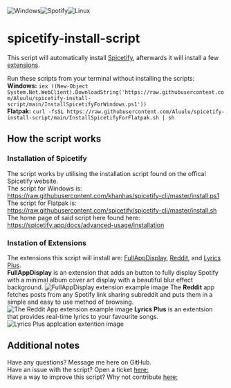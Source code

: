 ![Windows](https://img.shields.io/badge/Windows-0078D6?style=for-the-badge&logo=windows&logoColor=white)![Spotify](https://img.shields.io/badge/Spotify-1ED760?style=for-the-badge&logo=spotify&logoColor=white)![Linux](https://img.shields.io/badge/Linux-0078D6?style=for-the-badge&logo=linux&logoColor=white)

# spicetify-install-script
This script will automatically install [Spicetify](https://github.com/khanhas/spicetify-cli), afterwards it will install a few [extensions](https://github.com/khanhas/spicetify-cli/wiki/Extensions).

Run these scripts from your terminal without installing the scripts:  
**Windows:** ```iex ((New-Object System.Net.WebClient).DownloadString('https://raw.githubusercontent.com/Aluulu/spicetify-install-script/main/InstallSpicetifyForWindows.ps1'))```  
**Flatpak:** ```curl -fsSL https://raw.githubusercontent.com/Aluulu/spicetify-install-script/main/InstallSpicetifyForFlatpak.sh | sh```


## How the script works
### Installation of Spicetify
The script works by utilising the installation script found on the offical Spicetify website.  
The script for Windows is: https://raw.githubusercontent.com/khanhas/spicetify-cli/master/install.ps1  
The script for Flatpak is: https://raw.githubusercontent.com/spicetify/spicetify-cli/master/install.sh  
The home page of said script here found here: https://spicetify.app/docs/advanced-usage/installation

### Instation of Extensions
The extensions this script will install are: [FullAppDisplay](https://github.com/khanhas/spicetify-cli/wiki/Extensions#full-app-display), [Reddit](https://github.com/khanhas/spicetify-cli/wiki/Custom-Apps#reddit), and [Lyrics Plus](https://github.com/khanhas/spicetify-cli/wiki/Custom-Apps#lyrics-plus).  
**FullAppDisplay** is an extension that adds an button to fully display Spotify with a minimal album cover art display with a beautiful blur effect background.
![FullAppDisplay extension example image](https://camo.githubusercontent.com/2ef61d7d70cb83ae6016b0ac1cf0861447569a693c1103fc715e45fc8cb0fa8f/68747470733a2f2f692e696d6775722e636f6d2f533743505132732e706e67)
The **Reddit** app fetches posts from any Spotify link sharing subreddit and puts them in a simple and easy to use method of browsing.
![The Reddit App extension example image](https://camo.githubusercontent.com/ffcfad471d34d328fc185bbf74be67981858b8c66c21b468d14a0dfe0b59caa5/68747470733a2f2f692e696d6775722e636f6d2f4d433374704e5a2e706e67) 
**Lyrics Plus** is an extentsion that provides real-time lyrics to your favourite songs.
![Lyrics Plus applcation extention image](https://camo.githubusercontent.com/aeeb02c69af74c048fe4e3c72a33f7969bb7b28f47e904394300d0137aa6ece6/68747470733a2f2f692e696d6775722e636f6d2f577444303830412e706e67)

## Additional notes
Have any questions? Message me here on GitHub.  
Have an issue with the script? Open a ticket [here:](https://github.com/Aluulu/spicetify-dribblish-script-install/issues)  
Have a way to improve this script? Why not contribute [here:](https://github.com/Aluulu/spicetify-dribblish-script-install/pulls)  

